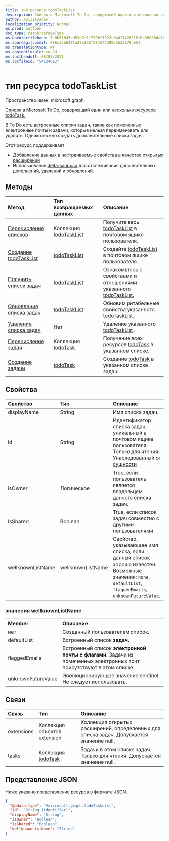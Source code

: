 ```yaml
---
title: тип ресурса todoTaskList
description: Список в Microsoft To Do, содержащий один или несколько ресурсов todoTask.
author: avijityadav
localization_priority: Normal
ms.prod: outlook
doc_type: resourcePageType
ms.openlocfilehash: 7e0b51647ed53a7e1f7500f3322c840f7476218f0c99888de7c700fb36c4820e
ms.sourcegitcommit: 986c33b848fa22a153f28437738953532b78c051
ms.translationtype: MT
ms.contentlocale: ru-RU
ms.lasthandoff: 08/05/2021
ms.locfileid: "54124012"
---
```

# <a name="todotasklist-resource-type"></a>тип ресурса todoTaskList

Пространство имен: microsoft.graph

Список в Microsoft To Do, содержащий один или несколько [ресурсов todoTask.](./todotask.md) 

В To Do есть встроенные списки задач,  такие как помеченные  электронные почты и задачи, которые нельзя переименовать или удалить.  Однако можно создать дополнительные списки задач.

Этот ресурс поддерживает
* Добавление данных в настраиваемые свойства в качестве [открытых расширений](/graph/extensibility-overview)
* Использование [delta-запроса](/graph/delta-query-overview) для отслеживания дополнительных дополнений, удалений и обновлений.

## <a name="methods"></a>Методы
|Метод|Тип возвращаемых данных|Описание|
|:---|:---|:---|
|[Перечисление списков](../api/todo-list-lists.md) | Коллекция [todoTaskList](todotasklist.md) | Получите весь [todoTaskList](todotasklist.md) в почтовом ящике пользователя. |
|[Создание todoTaskList](../api/todo-post-lists.md) | [todoTaskList](todotasklist.md) | Создайте [todoTaskList](todotasklist.md) в почтовом ящике пользователя. |
|[Получить список задач](../api/todotasklist-get.md)|[todoTaskList](todotasklist.md)|Ознакомьтесь с свойствами и отношениями указанного [todoTaskList.](todotasklist.md)|
|[Обновление списка задач](../api/todotasklist-update.md)|[todoTaskList](todotasklist.md)| Обновим ритабельные свойства указанного [todoTaskList.](todotasklist.md)|
|[Удаление списка задач](../api/todotasklist-delete.md)|Нет| Удаление указанного [todoTaskList](todotasklist.md) .|
|[Перечисление задач](../api/todotasklist-list-tasks.md)|Коллекция [todoTask](todotask.md)|Получение всех ресурсов [todoTask](todotask.md) в указанном списке.|
|[Создание задачи](../api/todotasklist-post-tasks.md)|[todoTask](todotask.md)| Создание [todoTask](todotask.md) в указанном списке задач.|

## <a name="properties"></a>Свойства
|Свойство|Тип|Описание|
|:---|:---|:---|
|displayName|String|Имя списка задач.|
|id|String| Идентификатор списка задач, уникальный в почтовом ящике пользователя. Только для чтения. Унаследованный от [сущности](entity.md)|
|isOwner|Логическое| True, если пользователь является владельцем данного списка задач.|
|IsShared|Boolean| True, если список задач совместно с другими пользователями|
|wellknownListName|wellknownListName| Свойство, указывающее имя списка, если данный список хорошо известен. Возможные значения: `none`, `defaultList`, `flaggedEmails`, `unknownFutureValue`.|

### <a name="wellknownlistname-values"></a>значения wellknownListName
|Member|Описание|
|:---|:---|
|нет| Созданный пользователем список.|
|defaultList| Встроенный список **задач.**|
|flaggedEmails| Встроенный список **электронной почты с флагами.** Задачи из помеченных электронных почт присутствуют в этом списке.|
|unknownFutureValue| Эволюционирующее значение sentinel. Не следует использовать.|

## <a name="relationships"></a>Связи
|Связь|Тип|Описание|
|:---|:---|:---|
|extensions|Коллекция объектов [extension](extension.md)| Коллекция открытых расширений, определенных для списка задач. Допускается значение null.|
|tasks|Коллекция [todoTask](todotask.md)|Задачи в этом списке задач. Только для чтения. Допускается значение null.|

## <a name="json-representation"></a>Представление JSON
Ниже указано представление ресурса в формате JSON.
<!-- {
  "blockType": "resource",
  "keyProperty": "id",
  "@odata.type": "microsoft.graph.todoTaskList",
  "baseType": "microsoft.graph.entity",
  "openType": false
}
-->
``` json
{
  "@odata.type": "#microsoft.graph.todoTaskList",
  "id": "String (identifier)",
  "displayName": "String",
  "isOwner": "Boolean",
  "isShared": "Boolean",
  "wellknownListName": "String"
}
```



